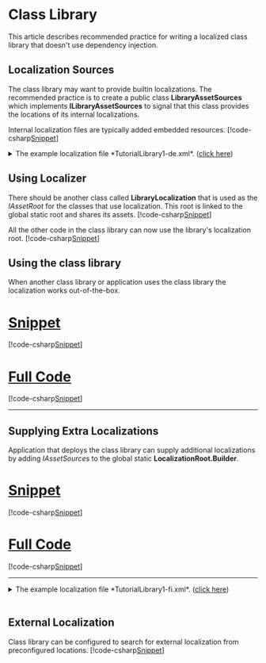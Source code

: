﻿# Class Library
This article describes recommended practice for writing a localized class library that doesn't use dependency injection.

## Localization Sources
The class library may want to provide builtin localizations. 
The recommended practice is to create a public class **LibraryAssetSources** which implements **ILibraryAssetSources** to signal that this class provides the locations of its internal localizations.

Internal localization files are typically added embedded resources.
[!code-csharp[Snippet](LibraryAssetSources.cs)]
<details>
  <summary>The example localization file *TutorialLibrary1-de.xml*.  (<u>click here</u>)</summary>
[!code-xml[Snippet](../../TutorialLibrary1-de.xml)]
</details>

## Using Localizer
There should be another class called **LibraryLocalization** that is used as the *IAssetRoot* for the classes that use localization.
This root is linked to the global static root and shares its assets.
[!code-csharp[Snippet](LibraryLocalization.cs)]
<br/> 

All the other code in the class library can now use the library's localization root.
[!code-csharp[Snippet](MyClass.cs)]

## Using the class library
When another class library or application uses the class library the localization works out-of-the-box.
# [Snippet](#tab/snippet-2)
[!code-csharp[Snippet](LibraryConsumer1.cs#Snippet)]
# [Full Code](#tab/full-2)
[!code-csharp[Snippet](LibraryConsumer1.cs)]
***

## Supplying Extra Localizations
Application that deploys the class library can supply additional localizations by adding *IAssetSource*s to the global static **LocalizationRoot.Builder**.
# [Snippet](#tab/snippet-3)
[!code-csharp[Snippet](LibraryConsumer2.cs#Snippet)]
# [Full Code](#tab/full-3)
[!code-csharp[Snippet](LibraryConsumer2.cs)]
***

<details>
  <summary>The example localization file *TutorialLibrary1-fi.xml*.  (<u>click here</u>)</summary>
[!code-xml[Snippet](../../TutorialLibrary1-fi.xml)]
</details>
<br/>

## External Localization
Class library can be configured to search for external localization from preconfigured locations.
[!code-csharp[Snippet](LibraryAssetSourcesB.cs)]
